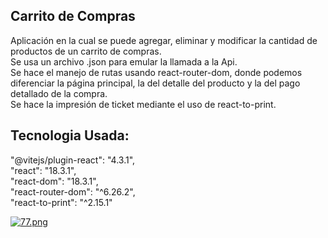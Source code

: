 ## Carrito de Compras
Aplicación en la cual se puede agregar, eliminar y modificar la cantidad de productos de un carrito de compras.
</br>
Se usa un archivo .json para emular la llamada a la Api.
</br>
Se hace el manejo de rutas usando react-router-dom, donde podemos diferenciar la página principal, la del detalle del producto y la del pago detallado de la compra.
</br>
Se hace la impresión de ticket mediante el uso de react-to-print.

## Tecnologia Usada:
"@vitejs/plugin-react": "4.3.1",
</br>
"react": "18.3.1",
</br>
"react-dom": "18.3.1",
</br>
"react-router-dom": "^6.26.2",
</br>
"react-to-print": "^2.15.1"

[![77.png](https://i.postimg.cc/Z51fC1f1/77.png)](https://postimg.cc/TKJjsHv9)
